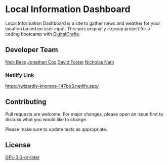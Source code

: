 # Local Information Dashboard

Local Information Dashboard is a site to gather news and weather for your location based on user input. This was originally a group project for a coding bootcamp with [DigitalCrafts](https://www.digitalcrafts.com/).


## Developer Team

[Nick Bess](https://github.com/NBESS)
[Jonathan Cox](https://github.com/jonathancox1)
[David Foster](https://github.com/dlfosterii)
[Nicholas Nam](https://github.com/n1ckDotEXE)

### Netlify Link

https://wizardly-khorana-147bb3.netlify.app/

## Contributing
Pull requests are welcome. For major changes, please open an issue first to discuss what you would like to change.

Please make sure to update tests as appropriate.

## License

[GPL-3.0-or-later](https://spdx.org/licenses/GPL-3.0-or-later.html)


